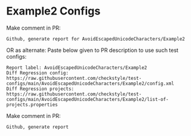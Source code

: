 # Example2 Configs
Make comment in PR:
```
Github, generate report for AvoidEscapedUnicodeCharacters/Example2
```
OR as alternate:
Paste below given to PR description to use such test configs:
```
Report label: AvoidEscapedUnicodeCharacters/Example2
Diff Regression config: https://raw.githubusercontent.com/checkstyle/test-configs/main/AvoidEscapedUnicodeCharacters/Example2/config.xml
Diff Regression projects: https://raw.githubusercontent.com/checkstyle/test-configs/main/AvoidEscapedUnicodeCharacters/Example2/list-of-projects.properties
```
Make comment in PR:
```
Github, generate report
```
